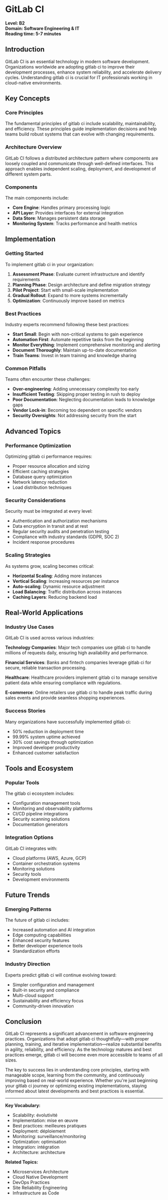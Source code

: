 # GitLab CI

**Level: B2**  
**Domain: Software Engineering & IT**  
**Reading time: 5-7 minutes**

## Introduction

GitLab CI is an essential technology in modern software development. Organizations worldwide are adopting gitlab ci to improve their development processes, enhance system reliability, and accelerate delivery cycles. Understanding gitlab ci is crucial for IT professionals working in cloud-native environments.

## Key Concepts

### Core Principles

The fundamental principles of gitlab ci include scalability, maintainability, and efficiency. These principles guide implementation decisions and help teams build robust systems that can evolve with changing requirements.

### Architecture Overview

GitLab CI follows a distributed architecture pattern where components are loosely coupled and communicate through well-defined interfaces. This approach enables independent scaling, deployment, and development of different system parts.

### Components

The main components include:
- **Core Engine**: Handles primary processing logic
- **API Layer**: Provides interfaces for external integration
- **Data Store**: Manages persistent data storage
- **Monitoring System**: Tracks performance and health metrics

## Implementation

### Getting Started

To implement gitlab ci in your organization:

1. **Assessment Phase**: Evaluate current infrastructure and identify requirements
2. **Planning Phase**: Design architecture and define migration strategy  
3. **Pilot Project**: Start with small-scale implementation
4. **Gradual Rollout**: Expand to more systems incrementally
5. **Optimization**: Continuously improve based on metrics

### Best Practices

Industry experts recommend following these best practices:

- **Start Small**: Begin with non-critical systems to gain experience
- **Automation First**: Automate repetitive tasks from the beginning
- **Monitor Everything**: Implement comprehensive monitoring and alerting
- **Document Thoroughly**: Maintain up-to-date documentation
- **Train Teams**: Invest in team training and knowledge sharing

### Common Pitfalls

Teams often encounter these challenges:

- **Over-engineering**: Adding unnecessary complexity too early
- **Insufficient Testing**: Skipping proper testing in rush to deploy
- **Poor Documentation**: Neglecting documentation leads to knowledge gaps
- **Vendor Lock-in**: Becoming too dependent on specific vendors
- **Security Oversights**: Not addressing security from the start

## Advanced Topics

### Performance Optimization

Optimizing gitlab ci performance requires:
- Proper resource allocation and sizing
- Efficient caching strategies
- Database query optimization
- Network latency reduction
- Load distribution techniques

### Security Considerations

Security must be integrated at every level:
- Authentication and authorization mechanisms
- Data encryption in transit and at rest
- Regular security audits and penetration testing
- Compliance with industry standards (GDPR, SOC 2)
- Incident response procedures

### Scaling Strategies

As systems grow, scaling becomes critical:
- **Horizontal Scaling**: Adding more instances
- **Vertical Scaling**: Increasing resources per instance
- **Auto-scaling**: Dynamic resource adjustment
- **Load Balancing**: Traffic distribution across instances
- **Caching Layers**: Reducing backend load

## Real-World Applications

### Industry Use Cases

GitLab CI is used across various industries:

**Technology Companies**: Major tech companies use gitlab ci to handle millions of requests daily, ensuring high availability and performance.

**Financial Services**: Banks and fintech companies leverage gitlab ci for secure, reliable transaction processing.

**Healthcare**: Healthcare providers implement gitlab ci to manage sensitive patient data while ensuring compliance with regulations.

**E-commerce**: Online retailers use gitlab ci to handle peak traffic during sales events and provide seamless shopping experiences.

### Success Stories

Many organizations have successfully implemented gitlab ci:
- 50% reduction in deployment time
- 99.99% system uptime achieved
- 30% cost savings through optimization
- Improved developer productivity
- Enhanced customer satisfaction

## Tools and Ecosystem

### Popular Tools

The gitlab ci ecosystem includes:
- Configuration management tools
- Monitoring and observability platforms
- CI/CD pipeline integrations
- Security scanning solutions
- Documentation generators

### Integration Options

GitLab CI integrates with:
- Cloud platforms (AWS, Azure, GCP)
- Container orchestration systems
- Monitoring solutions
- Security tools
- Development environments

## Future Trends

### Emerging Patterns

The future of gitlab ci includes:
- Increased automation and AI integration
- Edge computing capabilities
- Enhanced security features
- Better developer experience tools
- Standardization efforts

### Industry Direction

Experts predict gitlab ci will continue evolving toward:
- Simpler configuration and management
- Built-in security and compliance
- Multi-cloud support
- Sustainability and efficiency focus
- Community-driven innovation

## Conclusion

GitLab CI represents a significant advancement in software engineering practices. Organizations that adopt gitlab ci thoughtfully—with proper planning, training, and iterative implementation—realize substantial benefits in agility, reliability, and efficiency. As the technology matures and best practices emerge, gitlab ci will become even more accessible to teams of all sizes.

The key to success lies in understanding core principles, starting with manageable scope, learning from the community, and continuously improving based on real-world experience. Whether you're just beginning your gitlab ci journey or optimizing existing implementations, staying informed about latest developments and best practices is essential.

---

**Key Vocabulary:**
- Scalability: évolutivité
- Implementation: mise en œuvre
- Best practices: meilleures pratiques
- Deployment: déploiement
- Monitoring: surveillance/monitoring
- Optimization: optimisation
- Integration: intégration
- Architecture: architecture

**Related Topics:**
- Microservices Architecture
- Cloud Native Development
- DevOps Practices
- Site Reliability Engineering
- Infrastructure as Code
